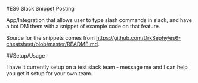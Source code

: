 #ES6 Slack Snippet Posting

App/Integration that allows user to type slash commands in slack, and have a bot DM them with a snippet of example code on that feature.

Source for the snippets comes from https://github.com/DrkSephy/es6-cheatsheet/blob/master/README.md.

##Setup/Usage

I have it currently setup on a test slack team - message me and I can help you get it setup for your own team.